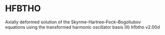 # HFBTHO
Axially deformed solution of the Skyrme-Hartree–Fock–Bogoliubov equations using the transformed harmonic oscillator basis (II) hfbtho v2.00d
